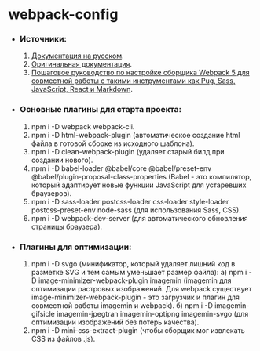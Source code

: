 # webpack-config

* ### Источники:
  1. [Документация на русском](https://runebook.dev/ru/docs/webpack/-index- "").
  2. [Оригинальная документация](https://webpack.js.org/concepts/ "").
  3. [Пошаговое руководство по настройке сборщика Webpack 5 для совместной работы с такими инструментами как Pug, Sass, JavaScript, React и Markdown](https://habr.com/ru/post/701724/ "").

* ### Основные плагины для старта проекта:
  1. npm i -D webpack webpack-cli.
  2. npm i -D html-webpack-plugin (автоматическое создание html файла в готовой сборке из исходного шаблона).
  3. npm i -D clean-webpack-plugin (удаляет старый билд при создании нового).
  4. npm i -D babel-loader @babel/core @babel/preset-env @babel/plugin-proposal-class-properties (Babel - это компилятор, который адаптирует новые функции JavaScript для устаревших браузеров).
  5. npm i -D sass-loader postcss-loader css-loader style-loader postcss-preset-env node-sass (для использования Sass, CSS).
  6. npm i -D webpack-dev-server (для автоматического обновления страницы браузера).

* ### Плагины для оптимизации:
  1. npm i -D svgo (минификатор, который удаляет лишний код в разметке SVG и тем самым уменьшает размер файла):
    a) npm i -D image-minimizer-webpack-plugin imagemin (imagemin для оптимизации растровых изображений. Для webpack существует image-minimizer-webpack-plugin - это загрузчик и плагин для совместной работы imagemin и webpack).
    б) npm i -D imagemin-gifsicle imagemin-jpegtran imagemin-optipng imagemin-svgo (для оптимизации изображений без потерь качества).
  2. npm i -D mini-css-extract-plugin (чтобы сборщик мог извлекать CSS из файлов .js).
